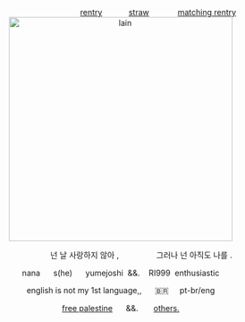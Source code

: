 <div align="center">
  ‎  ‎ ‎  ‎  ‎  ‎  ‎  ‎  ‎  ‎  ‎  ‎  ‎  ‎  ‎  ‎  ‎  ‎  ‎  ‎  ‎  ‎  ‎  ‎  ‎  ‎   ‎  ‎  ‎  ‎ ‎  ‎  ‎   ‎  <a href="https://rentry.co/lesbianism">rentry</a> ‎  ‎  ‎  ‎  ‎  ‎  ‎‎   ‎  ‎  ‎  ‎ <a href="">straw</a> ‎  ‎  ‎  ‎  ‎  ‎ ‎  ‎  ‎ ‎  ‎   ‎ <a href="https://rentry.co/2ndyear">matching rentry</a>

<img src="https://github.com/user-attachments/assets/e00e2a84-3f9d-48d5-ac1b-8d80ab75144c" alt="lain" width="400"/>

</div>

  ‎  ‎ ‎  ‎  ‎  ‎   ‎  ‎  ‎  ‎  ‎   ‎  ‎  ‎  ‎  ‎  ‎  ‎  ‎  ‎  ‎  ‎  ‎  ‎   ‎  ‎  ‎  ‎ ‎  ‎  ‎   ‎  넌 날 사랑하지 않아 ,  ‎ ‎  ‎  ‎  ‎  ‎  ‎  ‎  ‎  ‎  ‎  ‎  ‎  ‎  ‎  ‎  ‎  그러나 넌 아직도 나를 . ‎  ‎  ‎  ‎  ‎  ‎  ‎  ‎  ‎ 

<div align="center">
nana  ‎  ‎ ‎  ‎ ‎  ‎s(he)  ‎  ‎ ‎  ‎ ‎  ‎yumejoshi  ‎‎ &&.  ‎  ‎ ‎ RI999 ‎ enthusiastic

english is not my 1st language,,  ‎  ‎  ‎  ‎  ‎ 🇧🇷 ‎  ‎  ‎  ‎ pt-br/eng

<a href="https://arab.org">free palestine</a> ‎  ‎  ‎  ‎  ‎ &&. ‎  ‎‎   ‎  ‎  ‎  ‎ <a href="https://wearethechange.carrd.co/">others.</a>
